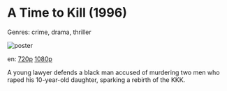 # A Time to Kill (1996)

Genres: crime, drama, thriller

![poster](http://image.tmdb.org/t/p/w500/1q2kU8NMGO446b0QAvVdY2v778x.jpg)

en:
  [720p](magnet:?xt=urn:btih:FA88C58306A19F61E3E18A7A337D9E9B70701AF8&tr=udp://glotorrents.pw:6969/announce&tr=udp://tracker.opentrackr.org:1337/announce&tr=udp://torrent.gresille.org:80/announce&tr=udp://tracker.openbittorrent.com:80&tr=udp://tracker.coppersurfer.tk:6969&tr=udp://tracker.leechers-paradise.org:6969&tr=udp://p4p.arenabg.ch:1337&tr=udp://tracker.internetwarriors.net:1337)
  [1080p](magnet:?xt=urn:btih:A4C0FF86772E1994E00B039EDA395460FB2B831A&tr=udp://glotorrents.pw:6969/announce&tr=udp://tracker.opentrackr.org:1337/announce&tr=udp://torrent.gresille.org:80/announce&tr=udp://tracker.openbittorrent.com:80&tr=udp://tracker.coppersurfer.tk:6969&tr=udp://tracker.leechers-paradise.org:6969&tr=udp://p4p.arenabg.ch:1337&tr=udp://tracker.internetwarriors.net:1337)
  


A young lawyer defends a black man accused of murdering two men who raped his 10-year-old daughter, sparking a rebirth of the KKK.